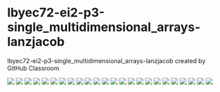 # lbyec72-ei2-p3-single_multidimensional_arrays-lanzjacob
lbyec72-ei2-p3-single_multidimensional_arrays-lanzjacob created by GitHub Classroom

![](1.PNG)
![](2.PNG)
![](3.PNG)
![](4.PNG)
![](5.PNG)
![](6.PNG)
![](7.PNG)
![](8.PNG)
![](9.PNG)
![](10.PNG)
![](11.PNG)
![](12.PNG)
![](13.PNG)
![](14.PNG)
![](15.PNG)
![](16.PNG)
![](17.PNG)
![](18.PNG)
![](19.PNG)
![](20.PNG)
![](21.PNG)
![](22.1.PNG)
![](23.PNG)
![](24.PNG)
